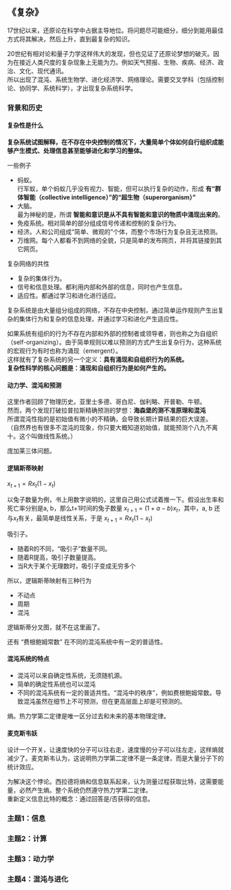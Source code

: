 ## 《复杂》
17世纪以来，还原论在科学中占据主导地位。将问题尽可能细分，细分到能用最佳方式将其解决，然后上升，直到最复杂的知识。  

20世纪有相对论和量子力学这样伟大的发现，但也见证了还原论梦想的破灭。因为在接近人类尺度的复杂现象上无能为力。例如天气预报、生物、疾病、经济、政治、文化、现代通讯。  
所以出现了混沌、系统生物学、进化经济学、网络理论。需要交叉学科（包括控制论、协同学、系统科学），才出现复杂系统科学。

### 背景和历史
#### 复杂性是什么



**复杂系统试图解释，在不存在中央控制的情况下，大量简单个体如何自行组织成能够产生模式、处理信息甚至能够进化和学习的整体。**


一些例子
- 蚂蚁。  
行军蚁，单个蚂蚁几乎没有视力、智能，但可以执行复杂的动作，形成 **有“群体智能（collective intelligence）”的“超生物（superorganism）”**  
- 大脑。  
最为神秘的是，所谓 **智能和意识是从不具有智能和意识的物质中涌现出来的**。
- 免疫系统。相对简单的部分组成信号传递和控制的复杂行为。
- 经济。人和公司组成“简单、微观的”个体，而整个市场行为复杂且无法预测。
- 万维网。每个人都看不到网络的全貌，只是简单的发布网页，并将其链接到其它网页。


复杂网络的共性
- 复杂的集体行为。
- 信号和信息处理。都利用内部和外部的信息，同时也产生信息。
- 适应性。都通过学习和进化进行适应。


复杂系统是由大量组分组成的网络，不存在中央控制，通过简单运作规则产生出复杂的集体行为和复杂的信息处理，并通过学习和进化产生适应性。  

如果系统有组织的行为不存在内部和外部的控制者或领导者，则也称之为自组织（self-organizing）。由于简单规则以难以预测的方式产生出复杂行为，这种系统的宏观行为有时也称为涌现（emergent）。  
这样就有了复杂系统的另一个定义：**具有涌现和自组织行为的系统。**  
**复杂性科学的核心问题是：涌现和自组织行为是如何产生的。**

#### 动力学、混沌和预测

这里作者回顾了物理历史。亚里士多德、哥白尼、伽利略、开普勒、牛顿。  
然而，两个发现打破拉普拉斯精确预测的梦想：**海森堡的测不准原理和混沌**  
所谓混沌性指的是初始值有微小的不精确，会导致长期计算结果的巨大误差。  
（自然界也有很多不混沌的现象，你只要大概知道初始值，就能预测个八九不离十。这个叫做线性系统。）    

庞加莱三体问题。  


#### 逻辑斯蒂映射
$x_{t+1}=R x_t (1-x_t)$  

以兔子数量为例，书上用数字说明的，这里自己用公式试着推一下。假设出生率和死亡率分别是a, b，那么t+1时间的兔子数量 $x_{t+1}=(1+a-b)x_t$，其中，a, b 还与$x_t$有关，最简单是线性关系，于是 $x_{t+1}=R x_t (1-x_t)$  

吸引子。
- 随着R的不同，“吸引子”数量不同。
- 随着R提高，吸引子数量提高。
- 当R大于某个无理数时，吸引子变成无穷多个

所以，逻辑斯蒂映射有三种行为
- 不动点
- 周期
- 混沌

逻辑斯蒂分叉图，就不在这里画了。  

还有 “费根鲍姆常数” 在不同的混沌系统中有一定的普适性。


#### 混沌系统的特点
- 混沌可以来自确定性系统，无须随机源。
- 简单的确定性系统也可以混沌
- 不同的混沌系统有一定的普适共性。“混沌中的秩序”，例如费根鲍姆常数。导致混沌虽然在细节上不可预测，但在更高层面上却是可预测的。

熵。热力学第二定律是唯一区分过去和未来的基本物理定律。  

#### 麦克斯韦妖

设计一个开关，让速度快的分子可以往右走，速度慢的分子可以往左走，这样熵就减少了。麦克斯韦认为，这说明热力学第二定律不是一条定律，而是大量分子下的统计效应。

为解决这个悖论。西拉德将熵和信息联系起来，认为测量过程获取比特，这需要能量，必然产生熵。整个系统仍然遵守热力学第二定律。  
重新定义信息比特的概念：通过回答是/否获得的信息。



### 主题1：信息
### 主题2：计算
### 主题3：动力学
### 主题4：混沌与进化
